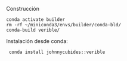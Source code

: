 
Construcción

```
conda activate builder
rm -rf ~/miniconda3/envs/builder/conda-bld/
conda-build verible/
```

Instalación desde conda:

```bash
 conda install johnnycubides::verible 
```
